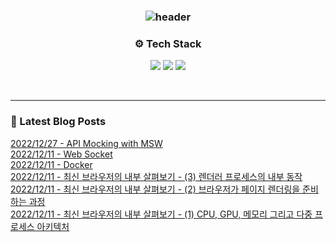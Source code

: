 
<h3 align="center">

![header](https://capsule-render.vercel.app/api?type=waving&color=gradient&height=260&section=header&text=Fragment&fontAlign=75&fontAlignY=50&fontSize=80&fontColor=ffffff)

</h3>

<h3 align="center">⚙️ Tech Stack </h3>
<p align="center">
  <img src="https://img.shields.io/badge/TypeScript-3178C6?style=flat-square&logo=typescript&logoColor=white"/>
  <img src="https://img.shields.io/badge/React-61DAFB?style=flat-square&logo=react&logoColor=white"/>
  <img src="https://img.shields.io/badge/Next-000000?style=flat-square&logo=next.js&logoColor=white"/>
</p>
<br/>

---

### 📕 Latest Blog Posts </h3> 
[2022/12/27 - API Mocking with MSW](https://velog.io/@ctdlog/API-Mocking-with-MSW) <br/>
[2022/12/11 - Web Socket](https://velog.io/@ctdlog/Web-Socket) <br/>
[2022/12/11 - Docker](https://velog.io/@ctdlog/Docker) <br/>
[2022/12/11 - 최신 브라우저의 내부 살펴보기 - (3) 렌더러 프로세스의 내부 동작](https://velog.io/@ctdlog/%EC%B5%9C%EC%8B%A0-%EB%B8%8C%EB%9D%BC%EC%9A%B0%EC%A0%80%EC%9D%98-%EB%82%B4%EB%B6%80-%EC%82%B4%ED%8E%B4%EB%B3%B4%EA%B8%B0-3-%EB%A0%8C%EB%8D%94%EB%9F%AC-%ED%94%84%EB%A1%9C%EC%84%B8%EC%84%9C%EC%9D%98-%EB%82%B4%EB%B6%80-%EB%8F%99%EC%9E%91) <br/>
[2022/12/11 - 최신 브라우저의 내부 살펴보기 - (2) 브라우저가 페이지 렌더링을 준비하는 과정](https://velog.io/@ctdlog/%EC%B5%9C%EC%8B%A0-%EB%B8%8C%EB%9D%BC%EC%9A%B0%EC%A0%80%EC%9D%98-%EB%82%B4%EB%B6%80-%EC%82%B4%ED%8E%B4%EB%B3%B4%EA%B8%B0-2-%EB%B8%8C%EB%9D%BC%EC%9A%B0%EC%A0%80%EA%B0%80-%ED%8E%98%EC%9D%B4%EC%A7%80-%EB%A0%8C%EB%8D%94%EB%A7%81%EC%9D%84-%EC%A4%80%EB%B9%84%ED%95%98%EB%8A%94-%EA%B3%BC%EC%A0%95) <br/>
[2022/12/11 - 최신 브라우저의 내부 살펴보기 - (1) CPU, GPU, 메모리 그리고 다중 프로세스 아키텍처](https://velog.io/@ctdlog/%EC%B5%9C%EC%8B%A0-%EB%B8%8C%EB%9D%BC%EC%9A%B0%EC%A0%80%EC%9D%98-%EB%82%B4%EB%B6%80-%EC%82%B4%ED%8E%B4%EB%B3%B4%EA%B8%B0-1-CPU-GPU-%EB%A9%94%EB%AA%A8%EB%A6%AC-%EA%B7%B8%EB%A6%AC%EA%B3%A0-%EB%8B%A4%EC%A4%91-%ED%94%84%EB%A1%9C%EC%84%B8%EC%8A%A4-%EC%95%84%ED%82%A4%ED%85%8D%EC%B2%98) <br/>
